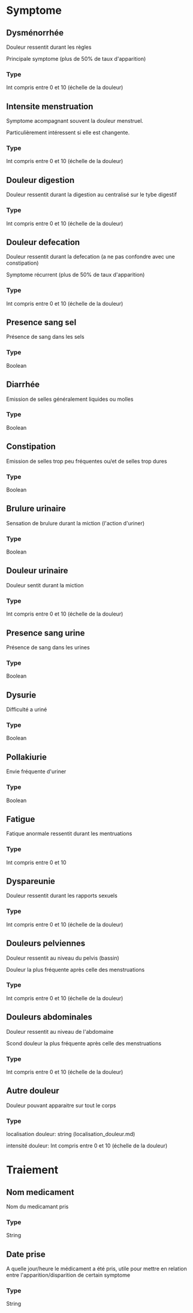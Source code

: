 # Symptome

## Dysménorrhée
Douleur ressentit durant les règles

Principale symptome (plus de 50% de taux d'apparition)
### Type
Int compris entre 0 et 10 (échelle de la douleur)

## Intensite menstruation
Symptome acompagnant souvent la douleur menstruel.

Particulièrement intéressent si elle est changente.
### Type
Int compris entre 0 et 10 (échelle de la douleur)

## Douleur digestion
Douleur ressentit durant la digestion au centralisé sur le tybe digestif
### Type
Int compris entre 0 et 10 (échelle de la douleur)

## Douleur defecation
Douleur ressentit durant la defecation (a ne pas confondre avec une constipation)

Symptome récurrent (plus de 50% de taux d'apparition)
### Type
Int compris entre 0 et 10 (échelle de la douleur)

## Presence sang sel
Présence de sang dans les sels
### Type
Boolean

## Diarrhée
Emission de selles généralement liquides ou molles
### Type
Boolean

## Constipation
Emission de selles trop peu fréquentes ou/et de selles trop dures
### Type
Boolean

## Brulure urinaire
Sensation de brulure durant la miction (l'action d'uriner)
### Type
Boolean

## Douleur urinaire
Douleur sentit durant la miction
### Type
Int compris entre 0 et 10 (échelle de la douleur)

## Presence sang urine
Présence de sang dans les urines
### Type
Boolean

## Dysurie
Difficulté a uriné
### Type
Boolean

## Pollakiurie
Envie fréquente d'uriner
### Type
Boolean

## Fatigue
Fatique anormale ressentit durant les mentruations
### Type
Int compris entre 0 et 10

## Dyspareunie
Douleur ressentit durant les rapports sexuels
### Type
Int compris entre 0 et 10 (échelle de la douleur)

## Douleurs pelviennes
Douleur ressentit au niveau du pelvis (bassin)

Douleur la plus fréquente après celle des menstruations
### Type
Int compris entre 0 et 10 (échelle de la douleur)

## Douleurs abdominales
Douleur ressentit au niveau de l'abdomaine

Scond douleur la plus fréquente après celle des menstruations
### Type
Int compris entre 0 et 10 (échelle de la douleur)


## Autre douleur
Douleur pouvant apparaitre sur tout le corps
### Type
localisation douleur: string (localisation_douleur.md)

intensité douleur: Int compris entre 0 et 10 (échelle de la douleur)


# Traiement

## Nom medicament
Nom du medicamant pris
### Type
String

## Date prise
A quelle jour/heure le médicament a été pris, utile pour mettre en relation entre l'apparition/disparition de certain symptome
### Type
String







